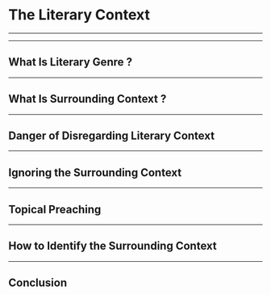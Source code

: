 # The Literary Context

---



---

## What Is Literary Genre ?

---

## What Is Surrounding Context ?

---

## Danger of Disregarding Literary Context

---

## Ignoring the Surrounding Context

---

## Topical Preaching

---

## How to Identify the Surrounding Context

---

## Conclusion
